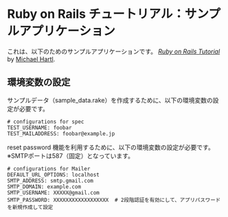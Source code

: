 # Ruby on Rails チュートリアル：サンプルアプリケーション

これは、以下のためのサンプルアプリケーションです。
[*Ruby on Rails Tutorial*](http://railstutorial.jp/)
by [Michael Hartl](http://www.michaelhartl.com/).


## 環境変数の設定

  サンプルデータ（sample_data.rake）を作成するために、以下の環境変数の設定が必要です。

    # configurations for spec
    TEST_USERNAME: foobar
    TEST_MAILADDRESS: foobar@example.jp

  reset password 機能を利用するために、以下の環境変数の設定が必要です。
  ※SMTPポートは587（固定）となっています。

    # configurations for Mailer
    DEFAULT_URL_OPTIONS: localhost
    SMTP_ADDRESS: smtp.gmail.com
    SMTP_DOMAIN: example.com
    SMTP_USERNAME: XXXXX@gmail.com
    SMTP_PASSWORD: XXXXXXXXXXXXXXXXXX  # 2段階認証を有効にして、アプリパスワードを新規作成して設定
